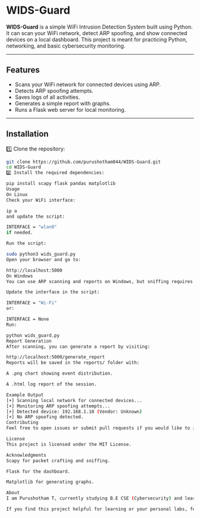 # WIDS-Guard

**WIDS-Guard** is a simple WiFi Intrusion Detection System built using Python. It can scan your WiFi network, detect ARP spoofing, and show connected devices on a local dashboard. This project is meant for practicing Python, networking, and basic cybersecurity monitoring.

---

## Features

- Scans your WiFi network for connected devices using ARP.
- Detects ARP spoofing attempts.
- Saves logs of all activities.
- Generates a simple report with graphs.
- Runs a Flask web server for local monitoring.

---

## Installation

1️⃣ Clone the repository:
```bash
git clone https://github.com/purushotham044/WIDS-Guard.git
cd WIDS-Guard
2️⃣ Install the required dependencies:

pip install scapy flask pandas matplotlib
Usage
On Linux
Check your WiFi interface:

ip a
and update the script:

INTERFACE = "wlan0"
if needed.

Run the script:

sudo python3 wids_guard.py
Open your browser and go to:

http://localhost:5000
On Windows
You can use ARP scanning and reports on Windows, but sniffing requires Npcap.

Update the interface in the script:

INTERFACE = "Wi-Fi"
or:

INTERFACE = None
Run:

python wids_guard.py
Report Generation
After scanning, you can generate a report by visiting:

http://localhost:5000/generate_report
Reports will be saved in the reports/ folder with:

A .png chart showing event distribution.

A .html log report of the session.

Example Output
[+] Scanning local network for connected devices...
[+] Monitoring ARP spoofing attempts...
[+] Detected device: 192.168.1.10 (Vendor: Unknown)
[+] No ARP spoofing detected.
Contributing
Feel free to open issues or submit pull requests if you would like to improve this project.

License
This project is licensed under the MIT License.

Acknowledgments
Scapy for packet crafting and sniffing.

Flask for the dashboard.

Matplotlib for generating graphs.

About
I am Purushotham T, currently studying B.E CSE (Cybersecurity) and learning Python and networking through practical projects like this one.

If you find this project helpful for learning or your personal labs, feel free to star ⭐ the repository.
